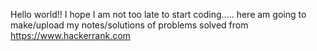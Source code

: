 Hello world!!
I hope I am not too late to start coding.....
here am going to make/upload my notes/solutions of problems solved from https://www.hackerrank.com
